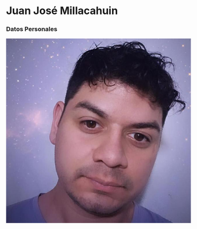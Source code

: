 # Juan José Millacahuin
### Datos Personales
![Texto alternativo](https://github.com/Juanjo931/presentacion/blob/main/%2B54%209%2011%206368-7608%2020250323_000556.jpg)
